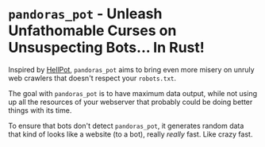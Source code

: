 # `pandoras_pot` - Unleash Unfathomable Curses on Unsuspecting Bots... In Rust!

Inspired by [HellPot](https://github.com/yunginnanet/HellPot), `pandoras_pot`
aims to bring even more misery on unruly web crawlers that doesn't respect your
`robots.txt`.

The goal with `pandoras_pot` is to have maximum data output, while not using up
all the resources of your webserver that probably could be doing better things
with its time.

To ensure that bots don't detect `pandoras_pot`, it generates random data that kind
of looks like a website (to a bot), really *really* fast. Like crazy fast.
